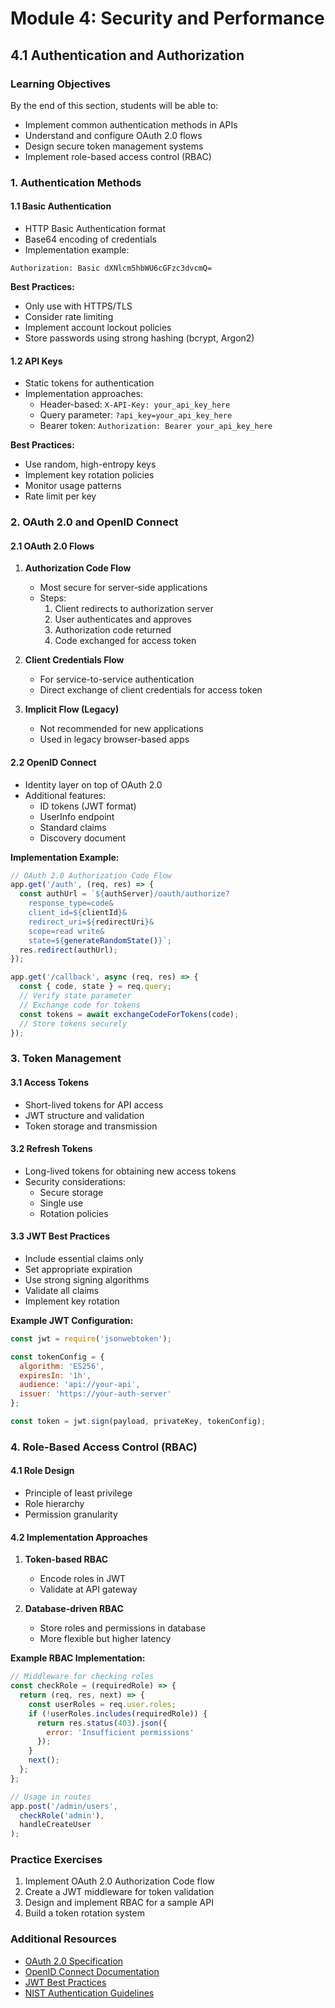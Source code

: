 # Module 4: Security and Performance
## 4.1 Authentication and Authorization

### Learning Objectives
By the end of this section, students will be able to:
- Implement common authentication methods in APIs
- Understand and configure OAuth 2.0 flows
- Design secure token management systems
- Implement role-based access control (RBAC)

### 1. Authentication Methods

#### 1.1 Basic Authentication
- HTTP Basic Authentication format
- Base64 encoding of credentials
- Implementation example:
```http
Authorization: Basic dXNlcm5hbWU6cGFzc3dvcmQ=
```

**Best Practices:**
- Only use with HTTPS/TLS
- Consider rate limiting
- Implement account lockout policies
- Store passwords using strong hashing (bcrypt, Argon2)

#### 1.2 API Keys
- Static tokens for authentication
- Implementation approaches:
  - Header-based: `X-API-Key: your_api_key_here`
  - Query parameter: `?api_key=your_api_key_here`
  - Bearer token: `Authorization: Bearer your_api_key_here`

**Best Practices:**
- Use random, high-entropy keys
- Implement key rotation policies
- Monitor usage patterns
- Rate limit per key

### 2. OAuth 2.0 and OpenID Connect

#### 2.1 OAuth 2.0 Flows
1. **Authorization Code Flow**
   - Most secure for server-side applications
   - Steps:
     1. Client redirects to authorization server
     2. User authenticates and approves
     3. Authorization code returned
     4. Code exchanged for access token
   
2. **Client Credentials Flow**
   - For service-to-service authentication
   - Direct exchange of client credentials for access token

3. **Implicit Flow (Legacy)**
   - Not recommended for new applications
   - Used in legacy browser-based apps

#### 2.2 OpenID Connect
- Identity layer on top of OAuth 2.0
- Additional features:
  - ID tokens (JWT format)
  - UserInfo endpoint
  - Standard claims
  - Discovery document

**Implementation Example:**
```javascript
// OAuth 2.0 Authorization Code Flow
app.get('/auth', (req, res) => {
  const authUrl = `${authServer}/oauth/authorize?
    response_type=code&
    client_id=${clientId}&
    redirect_uri=${redirectUri}&
    scope=read write&
    state=${generateRandomState()}`;
  res.redirect(authUrl);
});

app.get('/callback', async (req, res) => {
  const { code, state } = req.query;
  // Verify state parameter
  // Exchange code for tokens
  const tokens = await exchangeCodeForTokens(code);
  // Store tokens securely
});
```

### 3. Token Management

#### 3.1 Access Tokens
- Short-lived tokens for API access
- JWT structure and validation
- Token storage and transmission

#### 3.2 Refresh Tokens
- Long-lived tokens for obtaining new access tokens
- Security considerations:
  - Secure storage
  - Single use
  - Rotation policies

#### 3.3 JWT Best Practices
- Include essential claims only
- Set appropriate expiration
- Use strong signing algorithms
- Validate all claims
- Implement key rotation

**Example JWT Configuration:**
```javascript
const jwt = require('jsonwebtoken');

const tokenConfig = {
  algorithm: 'ES256',
  expiresIn: '1h',
  audience: 'api://your-api',
  issuer: 'https://your-auth-server'
};

const token = jwt.sign(payload, privateKey, tokenConfig);
```

### 4. Role-Based Access Control (RBAC)

#### 4.1 Role Design
- Principle of least privilege
- Role hierarchy
- Permission granularity

#### 4.2 Implementation Approaches
1. **Token-based RBAC**
   - Encode roles in JWT
   - Validate at API gateway

2. **Database-driven RBAC**
   - Store roles and permissions in database
   - More flexible but higher latency

**Example RBAC Implementation:**
```javascript
// Middleware for checking roles
const checkRole = (requiredRole) => {
  return (req, res, next) => {
    const userRoles = req.user.roles;
    if (!userRoles.includes(requiredRole)) {
      return res.status(403).json({
        error: 'Insufficient permissions'
      });
    }
    next();
  };
};

// Usage in routes
app.post('/admin/users', 
  checkRole('admin'),
  handleCreateUser
);
```

### Practice Exercises

1. Implement OAuth 2.0 Authorization Code flow
2. Create a JWT middleware for token validation
3. Design and implement RBAC for a sample API
4. Build a token rotation system

### Additional Resources
- [OAuth 2.0 Specification](https://oauth.net/2/)
- [OpenID Connect Documentation](https://openid.net/connect/)
- [JWT Best Practices](https://datatracker.ietf.org/doc/html/draft-ietf-oauth-jwt-bcp)
- [NIST Authentication Guidelines](https://pages.nist.gov/800-63-3/)
